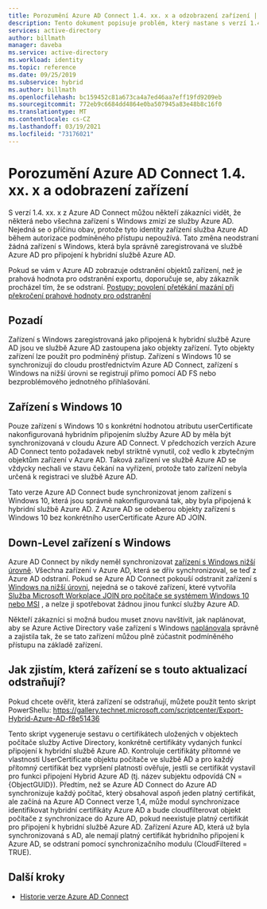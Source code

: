 ```yaml
---
title: Porozumění Azure AD Connect 1.4. xx. x a odzobrazení zařízení | Microsoft Docs
description: Tento dokument popisuje problém, který nastane s verzí 1.4. xx. x z Azure AD Connect
services: active-directory
author: billmath
manager: daveba
ms.service: active-directory
ms.workload: identity
ms.topic: reference
ms.date: 09/25/2019
ms.subservice: hybrid
ms.author: billmath
ms.openlocfilehash: bc159452c81a673ca4a7ed46aa7eff19fd9209eb
ms.sourcegitcommit: 772eb9c6684dd4864e0ba507945a83e48b8c16f0
ms.translationtype: MT
ms.contentlocale: cs-CZ
ms.lasthandoff: 03/19/2021
ms.locfileid: "73176021"
---
```

# <a name="understanding-azure-ad-connect-14xxx-and-device-disappearance"></a>Porozumění Azure AD Connect 1.4. xx. x a odobrazení zařízení
S verzí 1.4. xx. x z Azure AD Connect můžou někteří zákazníci vidět, že některá nebo všechna zařízení s Windows zmizí ze služby Azure AD. Nejedná se o příčinu obav, protože tyto identity zařízení služba Azure AD během autorizace podmíněného přístupu nepoužívá. Tato změna neodstraní žádná zařízení s Windows, která byla správně zaregistrovaná ve službě Azure AD pro připojení k hybridní službě Azure AD.

Pokud se vám v Azure AD zobrazuje odstranění objektů zařízení, než je prahová hodnota pro odstranění exportu, doporučuje se, aby zákazník procházel tím, že se odstraní. [Postupy: povolení přetékání mazání při překročení prahové hodnoty pro odstranění](how-to-connect-sync-feature-prevent-accidental-deletes.md)

## <a name="background"></a>Pozadí
Zařízení s Windows zaregistrovaná jako připojená k hybridní službě Azure AD jsou ve službě Azure AD zastoupena jako objekty zařízení. Tyto objekty zařízení lze použít pro podmíněný přístup. Zařízení s Windows 10 se synchronizují do cloudu prostřednictvím Azure AD Connect, zařízení s Windows na nižší úrovni se registrují přímo pomocí AD FS nebo bezproblémového jednotného přihlašování.

## <a name="windows-10-devices"></a>Zařízení s Windows 10
Pouze zařízení s Windows 10 s konkrétní hodnotou atributu userCertificate nakonfigurovaná hybridním připojením služby Azure AD by měla být synchronizovaná v cloudu Azure AD Connect. V předchozích verzích Azure AD Connect tento požadavek nebyl striktně vynutil, což vedlo k zbytečným objektům zařízení v Azure AD. Taková zařízení ve službě Azure AD se vždycky nechali ve stavu čekání na vyřízení, protože tato zařízení nebyla určená k registraci ve službě Azure AD. 

Tato verze Azure AD Connect bude synchronizovat jenom zařízení s Windows 10, která jsou správně nakonfigurovaná tak, aby byla připojená k hybridní službě Azure AD. Z Azure AD se odeberou objekty zařízení s Windows 10 bez konkrétního userCertificate Azure AD JOIN.

## <a name="down-level-windows-devices"></a>Down-Level zařízení s Windows
Azure AD Connect by nikdy neměl synchronizovat [zařízení s Windows nižší úrovně](../devices/hybrid-azuread-join-plan.md#windows-down-level-devices). Všechna zařízení v Azure AD, která se dřív synchronizoval, se teď z Azure AD odstraní. Pokud se Azure AD Connect pokouší odstranit zařízení s [Windows na nižší úrovni](../devices/hybrid-azuread-join-plan.md#windows-down-level-devices), nejedná se o takové zařízení, které vytvořila [Služba Microsoft Workplace JOIN pro počítače se systémem Windows 10 nebo MSI](https://www.microsoft.com/download/details.aspx?id=53554) , a nelze ji spotřebovat žádnou jinou funkcí služby Azure AD.

Někteří zákazníci si možná budou muset znovu navštívit, jak naplánovat, aby se Azure Active Directory vaše zařízení s Windows [naplánovala](../devices/hybrid-azuread-join-plan.md) správně a zajistila tak, že se tato zařízení můžou plně zúčastnit podmíněného přístupu na základě zařízení. 

## <a name="how-can-i-verify-which-devices-are-deleted-with-this-update"></a>Jak zjistím, která zařízení se s touto aktualizací odstraňují?

Pokud chcete ověřit, která zařízení se odstraňují, můžete použít tento skript PowerShellu: https://gallery.technet.microsoft.com/scriptcenter/Export-Hybrid-Azure-AD-f8e51436

Tento skript vygeneruje sestavu o certifikátech uložených v objektech počítače služby Active Directory, konkrétně certifikáty vydaných funkcí připojení k hybridní službě Azure AD.
Kontroluje certifikáty přítomné ve vlastnosti UserCertificate objektu počítače ve službě AD a pro každý přítomný certifikát bez vypršení platnosti ověřuje, jestli se certifikát vystavil pro funkci připojení Hybrid Azure AD (tj. název subjektu odpovídá CN = {ObjectGUID}).
Předtím, než se Azure AD Connect do Azure AD synchronizuje každý počítač, který obsahoval aspoň jeden platný certifikát, ale začíná na Azure AD Connect verze 1,4, může modul synchronizace identifikovat hybridní certifikáty Azure AD a bude cloudfilterovat objekt počítače z synchronizace do Azure AD, pokud neexistuje platný certifikát pro připojení k hybridní službě Azure AD.
Zařízení Azure AD, která už byla synchronizovaná s AD, ale nemají platný certifikát hybridního připojení k Azure AD, se odstraní pomocí synchronizačního modulu (CloudFiltered = TRUE).

## <a name="next-steps"></a>Další kroky
- [Historie verze Azure AD Connect](reference-connect-version-history.md)

